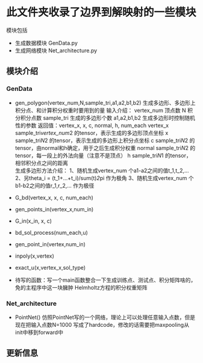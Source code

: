 # 此文件夹收录了边界到解映射的一些模块

模块包括
- 生成数据模块 GenData.py
- 生成网络模块 Net_architecture.py

## 模块介绍

### GenData

- gen_polygon(vertex_num,N,sample_tri,a1,a2,b1,b2)
生成多边形、多边形上积分点、和计算积分权重时要用到的量
输入介绍：
         vertex_num  顶点数
         N           积分积分点数
         sample_tri  生成的多边形个数
         a1,a2,b1,b2 生成多边形时控制随机性的参数
返回值：vertex_x, x, c, normal, h, num_each
         vertex_x sample_tri*vertex_num*2 的tensor，表示生成的多边形顶点坐标
         x        sample_tri*N*2 的tensor，表示生成的多边形上积分点坐标
         c        sample_tri*N*2 的tensor，由normal和h确定，用于之后生成积分权重
         normal   sample_tri*N*2 的tensor，每一段上的外法向量（注意不是顶点）
         h        sample_tri*N*1 的tensor，相邻积分点之间的距离  
生成多边形方法介绍：
        1、随机生成vertex_num 个a1-a2之间的值t_1,t_2,...
        2、另theta_i = (t_1+...+t_i)/sum(t)*2*pi 作为极角
        3、随机生成vertex_num 个b1-b2之间的值r_1,r_2,... 作为极径
         
- G_bd(vertex_x, x, c, num_each)
- gen_points_in(vertex_x,num_in)
- G_in(x_in, x, c)
- bd_sol_process(num_each,u)
- gen_point_in(vertex,num_in)
- inpoly(x,vertex)
- exact_u(x,vertex_x,sol_type)

- 待写的函数：写一个main函数整合一下生成训练点、测试点、积分矩阵啥的，免的主程序中这一块臃肿
            Helmholtz方程的积分权重矩阵

### Net_architecture
- PointNet()
仿照PointNet写的一个网络，理论上可以处理任意输入点数，但是现在把输入点数N=1000 写成了hardcode，修改的话需要把maxpooling从init中移到forward中



## 更新信息
